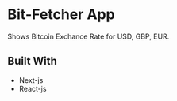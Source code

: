 # Bit-Fetcher App

Shows Bitcoin Exchance Rate for USD, GBP, EUR.

## Built With
* Next-js
* React-js
